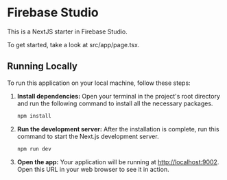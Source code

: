 # Firebase Studio

This is a NextJS starter in Firebase Studio.

To get started, take a look at src/app/page.tsx.

## Running Locally

To run this application on your local machine, follow these steps:

1.  **Install dependencies:**
    Open your terminal in the project's root directory and run the following command to install all the necessary packages.
    ```bash
    npm install
    ```

2.  **Run the development server:**
    After the installation is complete, run this command to start the Next.js development server.
    ```bash
    npm run dev
    ```

3.  **Open the app:**
    Your application will be running at [http://localhost:9002](http://localhost:9002). Open this URL in your web browser to see it in action.
